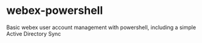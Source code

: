 # webex-powershell
Basic webex user account management with powershell, including a simple Active Directory Sync
